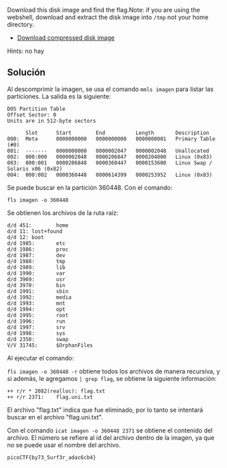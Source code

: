 Download this disk image and find the flag.Note: if you are using the webshell, download and extract the disk image into `/tmp` not your home directory.

- [Download compressed disk image](https://artifacts.picoctf.net/c/137/disk.flag.img.gz)

Hints: no hay

## Solución
Al descomprimir la imagen, se usa el comando `mmls imagen` para listar las particiones. La salida es la siguiente:

```
DOS Partition Table
Offset Sector: 0
Units are in 512-byte sectors

      Slot      Start        End          Length       Description
000:  Meta      0000000000   0000000000   0000000001   Primary Table (#0)
001:  -------   0000000000   0000002047   0000002048   Unallocated
002:  000:000   0000002048   0000206847   0000204800   Linux (0x83)
003:  000:001   0000206848   0000360447   0000153600   Linux Swap / Solaris x86 (0x82)
004:  000:002   0000360448   0000614399   0000253952   Linux (0x83)
```

Se puede buscar en la partición 360448. Con el comando:

`fls imagen -o 360448`

Se obtienen los archivos de la ruta raíz:

```
d/d 451:        home
d/d 11: lost+found
d/d 12: boot
d/d 1985:       etc
d/d 1986:       proc
d/d 1987:       dev
d/d 1988:       tmp
d/d 1989:       lib
d/d 1990:       var
d/d 3969:       usr
d/d 3970:       bin
d/d 1991:       sbin
d/d 1992:       media
d/d 1993:       mnt
d/d 1994:       opt
d/d 1995:       root
d/d 1996:       run
d/d 1997:       srv
d/d 1998:       sys
d/d 2358:       swap
V/V 31745:      $OrphanFiles
```

Al ejecutar el comando:

`fls imagen -o 360448 -r` obtiene todos los archivos de manera recursiva, y si además, le agregamos `| grep flag`, se obtiene la siguiente información:

```
++ r/r * 2082(realloc): flag.txt
++ r/r 2371:    flag.uni.txt
```

El archivo "flag.txt" indica que fue eliminado, por lo tanto se intentará buscar en el archivo "flag.uni.txt".

Con el comando `icat imagen -o 360448 2371` se obtiene el contenido del archivo. El número se refiere al id del archivo dentro de la imagen, ya que no se puede usar el nombre del archivo.

`picoCTF{by73_5urf3r_adac6cb4}`